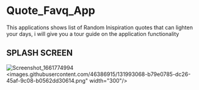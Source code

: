 # Quote_Favq_App

This applications shows list of Random Inispiration quotes that can lighten your days, i will give you a tour guide on the application functionality 

## SPLASH SCREEN 

![Screenshot_1661774994](https://user-images.githubusercontent.com/46386915/187205065-46a94de4-78bd-43cc-898e-e70b15fa71b2.png)
<images.githubusercontent.com/46386915/131993068-b79e0785-dc26-45af-9c08-b0562dd30614.png" width="300"/>



